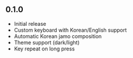 ## 0.1.0

* Initial release
* Custom keyboard with Korean/English support
* Automatic Korean jamo composition
* Theme support (dark/light)
* Key repeat on long press